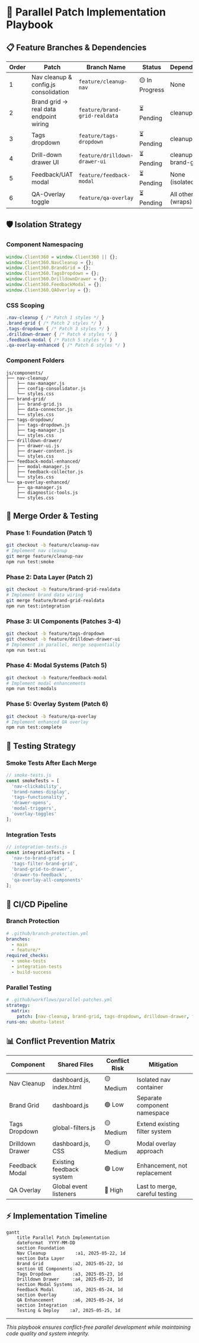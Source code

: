 # 🔄 Parallel Patch Implementation Playbook

## 📋 Feature Branches & Dependencies

| Order | Patch | Branch Name | Status | Dependencies |
|-------|-------|-------------|--------|--------------|
| 1 | Nav cleanup & config.js consolidation | `feature/cleanup-nav` | 🟡 In Progress | None |
| 2 | Brand grid → real data endpoint wiring | `feature/brand-grid-realdata` | ⏳ Pending | cleanup-nav |
| 3 | Tags dropdown | `feature/tags-dropdown` | ⏳ Pending | cleanup-nav |
| 4 | Drill-down drawer UI | `feature/drilldown-drawer-ui` | ⏳ Pending | cleanup-nav, brand-grid |
| 5 | Feedback/UAT modal | `feature/feedback-modal` | ⏳ Pending | None (isolated) |
| 6 | QA-Overlay toggle | `feature/qa-overlay` | ⏳ Pending | All others (wraps) |

## 🛡️ Isolation Strategy

### Component Namespacing
```javascript
window.Client360 = window.Client360 || {};
window.Client360.NavCleanup = {};
window.Client360.BrandGrid = {};
window.Client360.TagsDropdown = {};
window.Client360.DrilldownDrawer = {};
window.Client360.FeedbackModal = {};
window.Client360.QAOverlay = {};
```

### CSS Scoping
```css
.nav-cleanup { /* Patch 1 styles */ }
.brand-grid { /* Patch 2 styles */ }
.tags-dropdown { /* Patch 3 styles */ }
.drilldown-drawer { /* Patch 4 styles */ }
.feedback-modal { /* Patch 5 styles */ }
.qa-overlay-enhanced { /* Patch 6 styles */ }
```

### Component Folders
```
js/components/
├── nav-cleanup/
│   ├── nav-manager.js
│   ├── config-consolidator.js
│   └── styles.css
├── brand-grid/
│   ├── brand-grid.js
│   ├── data-connector.js
│   └── styles.css
├── tags-dropdown/
│   ├── tags-dropdown.js
│   ├── tag-manager.js
│   └── styles.css
├── drilldown-drawer/
│   ├── drawer-ui.js
│   ├── drawer-content.js
│   └── styles.css
├── feedback-modal-enhanced/
│   ├── modal-manager.js
│   ├── feedback-collector.js
│   └── styles.css
└── qa-overlay-enhanced/
    ├── qa-manager.js
    ├── diagnostic-tools.js
    └── styles.css
```

## 🔄 Merge Order & Testing

### Phase 1: Foundation (Patch 1)
```bash
git checkout -b feature/cleanup-nav
# Implement nav cleanup
git merge feature/cleanup-nav
npm run test:smoke
```

### Phase 2: Data Layer (Patch 2)
```bash
git checkout -b feature/brand-grid-realdata
# Implement brand data wiring
git merge feature/brand-grid-realdata
npm run test:integration
```

### Phase 3: UI Components (Patches 3-4)
```bash
git checkout -b feature/tags-dropdown
git checkout -b feature/drilldown-drawer-ui
# Implement in parallel, merge sequentially
npm run test:ui
```

### Phase 4: Modal Systems (Patch 5)
```bash
git checkout -b feature/feedback-modal
# Implement modal enhancements
npm run test:modals
```

### Phase 5: Overlay System (Patch 6)
```bash
git checkout -b feature/qa-overlay
# Implement enhanced QA overlay
npm run test:complete
```

## 🧪 Testing Strategy

### Smoke Tests After Each Merge
```javascript
// smoke-tests.js
const smokeTests = [
  'nav-clickability',
  'brand-names-display',
  'tags-functionality', 
  'drawer-opens',
  'modal-triggers',
  'overlay-toggles'
];
```

### Integration Tests
```javascript
// integration-tests.js  
const integrationTests = [
  'nav-to-brand-grid',
  'tags-filter-brand-grid',
  'brand-grid-to-drawer',
  'drawer-to-feedback',
  'qa-overlay-all-components'
];
```

## 🚀 CI/CD Pipeline

### Branch Protection
```yaml
# .github/branch-protection.yml
branches:
  - main
  - feature/*
required_checks:
  - smoke-tests
  - integration-tests
  - build-success
```

### Parallel Testing
```yaml
# .github/workflows/parallel-patches.yml
strategy:
  matrix:
    patch: [nav-cleanup, brand-grid, tags-dropdown, drilldown-drawer, feedback-modal, qa-overlay]
runs-on: ubuntu-latest
```

## 📊 Conflict Prevention Matrix

| Component | Shared Files | Conflict Risk | Mitigation |
|-----------|--------------|---------------|------------|
| Nav Cleanup | dashboard.js, index.html | 🟡 Medium | Isolated nav container |
| Brand Grid | dashboard.js | 🟢 Low | Separate component namespace |
| Tags Dropdown | global-filters.js | 🟡 Medium | Extend existing filter system |
| Drilldown Drawer | dashboard.js, CSS | 🟡 Medium | Modal overlay approach |
| Feedback Modal | Existing feedback system | 🟢 Low | Enhancement, not replacement |
| QA Overlay | Global event listeners | 🔴 High | Last to merge, careful testing |

## ⚡ Implementation Timeline

```mermaid
gantt
    title Parallel Patch Implementation
    dateFormat  YYYY-MM-DD
    section Foundation
    Nav Cleanup           :a1, 2025-05-22, 1d
    section Data Layer  
    Brand Grid           :a2, 2025-05-22, 1d
    section UI Components
    Tags Dropdown        :a3, 2025-05-23, 1d
    Drilldown Drawer     :a4, 2025-05-23, 1d
    section Modal Systems
    Feedback Modal       :a5, 2025-05-24, 1d
    section Overlay
    QA Enhancement       :a6, 2025-05-24, 1d
    section Integration
    Testing & Deploy    :a7, 2025-05-25, 1d
```

---

*This playbook ensures conflict-free parallel development while maintaining code quality and system integrity.*